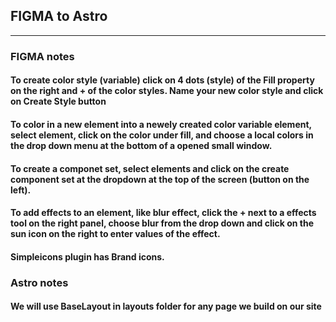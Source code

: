 ## FIGMA to Astro
___

### FIGMA notes

#### To create color style (variable) click on 4 dots (style) of the Fill property on the right and + of the color styles. Name your new color style and click on Create Style button

#### To color in a new element into a newely created color variable element, select element, click on the color under fill, and choose a local colors in the drop down menu at the bottom of a opened small window.

#### To create a componet set, select elements and click on the create component set at the dropdown at the top of the screen (button on the left).

#### To add effects to an element, like blur effect, click the + next to a effects tool on the right panel, choose blur from the drop down and click on the sun icon on the right to enter values of the effect.

#### Simpleicons plugin has Brand icons.


### Astro notes

#### We will use BaseLayout in layouts folder for any page we build on our site

####

####

####

####

####

####

####

####

